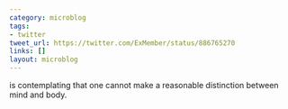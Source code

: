 ```yaml
---
category: microblog
tags:
- twitter
tweet_url: https://twitter.com/ExMember/status/886765270
links: []
layout: microblog
---
```

is contemplating that one cannot make a reasonable distinction between mind and body.
